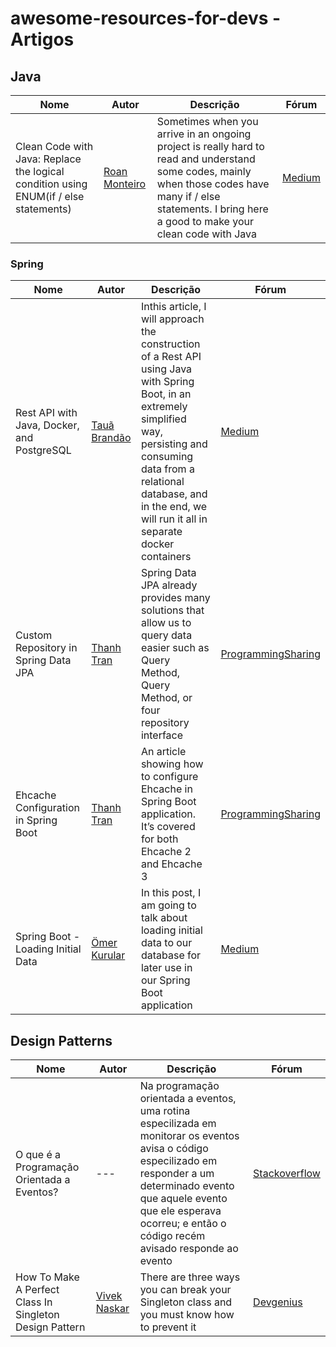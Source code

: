 # awesome-resources-for-devs - Artigos

## Java

<table>
  <thead>
    <tr>
      <th>Nome</th>
      <th>Autor</th>
      <th>Descrição</th>
      <th>Fórum</th>
    </tr>
  </thead>
  
  <tbody>
    <tr>
      <td>Clean Code with Java: Replace the logical condition using ENUM(if / else statements)</td>
      <td>
        <a href="https://medium.com/@roanmonteiro">Roan Monteiro</a>
      </td>
      <td>Sometimes when you arrive in an ongoing project is really hard to read and understand some codes, mainly when those codes have many if / else statements. I bring here a good to make your clean code with Java</td>
      <td>
        <a href="https://medium.com/@roanmonteiro/clean-code-with-java-replace-the-logical-condition-using-enum-if-else-statements-898bd6a85327">Medium</a>
      </td>
    </tr>
  </tbody>
</table>

### Spring 

<table>
  <thead>
    <tr>
      <th>Nome</th>
      <th>Autor</th>
      <th>Descrição</th>
      <th>Fórum</th>
    </tr>
  </thead>
  
  <tbody>
    <tr>
      <td>Rest API with Java, Docker, and PostgreSQL</td>
      <td>
        <a href="https://brandao-taua.medium.com/">Tauã Brandão</a>
      </td>
      <td>Inthis article, I will approach the construction of a Rest API using Java with Spring Boot, in an extremely simplified way, persisting and consuming data from a relational database, and in the end, we will run it all in separate docker containers</td>
      <td>
        <a href="https://brandao-taua.medium.com/rest-api-with-java-docker-and-postgresql-simplified-219136414599">Medium</a>
      </td>
    </tr>
    <tr>
      <td>Custom Repository in Spring Data JPA</td>
      <td>
        <a href="https://tranthanhdeveloper.com/">Thanh Tran</a>
      </td>
      <td>Spring Data JPA already provides many solutions that allow us to query data easier such as Query Method, Query Method, or four repository interface</td>
      <td>
        <a href="https://programmingsharing.com/custom-repositories-in-spring-data-jpa-21fdabf91d9c">ProgrammingSharing</a>
      </td>
    </tr>
    <tr>
      <td>Ehcache Configuration in Spring Boot</td>
      <td>
        <a href="https://tranthanhdeveloper.com/">Thanh Tran</a>
      </td>
      <td>An article showing how to configure Ehcache in Spring Boot application. It’s covered for both Ehcache 2 and Ehcache 3</td>
      <td>
        <a href="https://programmingsharing.com/ehcache-configuration-in-spring-boot-162d754bcaf6">ProgrammingSharing</a>
      </td>
    </tr>
    <tr>
      <td>Spring Boot - Loading Initial Data</td>
      <td>
        <a href="https://kurular4.medium.com/">Ömer Kurular</a>
      </td>
      <td>In this post, I am going to talk about loading initial data to our database for later use in our Spring Boot application</td>
      <td>
        <a href="https://kurular4.medium.com/spring-boot-loading-initial-data-b87f6dc13384">Medium</a>
      </td>
    </tr>
  </tbody>
</table>

## Design Patterns

<table>
  <thead>
    <tr>
      <th>Nome</th>
      <th>Autor</th>
      <th>Descrição</th>
      <th>Fórum</th>
    </tr>
  </thead>
  
  <tbody>
    <tr>
      <td>O que é a Programação Orientada a Eventos?</td>
      <td>
        ---
      </td>
      <td>Na programação orientada a eventos, uma rotina especilizada em monitorar os eventos avisa o código especilizado em responder a um determinado evento que aquele evento que ele esperava ocorreu; e então o código recém avisado responde ao evento</td>
      <td>
        <a href="https://pt.stackoverflow.com/questions/80601/o-que-%C3%A9-a-programa%C3%A7%C3%A3o-orientada-a-eventos">Stackoverflow</a>
      </td>
    </tr>
    <tr>
      <td>How To Make A Perfect Class In Singleton Design Pattern</td>
      <td>
        <a href="https://viveknaskar.medium.com/">Vivek Naskar</a>
      </td>
      <td>There are three ways you can break your Singleton class and you must know how to prevent it</td>
      <td>
        <a href="https://blog.devgenius.io/how-to-make-a-perfect-class-in-singleton-design-pattern-edc4a9b5935e">Devgenius</a>
      </td>
    </tr>
  </tbody>
</table>
